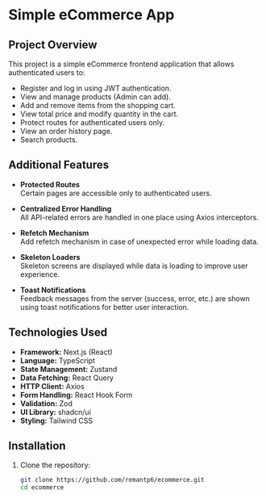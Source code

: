 # Simple eCommerce App

## Project Overview

This project is a simple eCommerce frontend application that allows authenticated users to:

- Register and log in using JWT authentication.
- View and manage products (Admin can add).
- Add and remove items from the shopping cart.
- View total price and modify quantity in the cart.
- Protect routes for authenticated users only.
- View an order history page.
- Search products.

## Additional Features

  - **Protected Routes**  
  Certain pages are accessible only to authenticated users.

- **Centralized Error Handling**  
  All API-related errors are handled in one place using Axios interceptors.

- **Refetch Mechanism**  
  Add refetch mechanism in case of unexpected error while loading data.

- **Skeleton Loaders**  
  Skeleton screens are displayed while data is loading to improve user experience.

- **Toast Notifications**  
  Feedback messages from the server (success, error, etc.) are shown using toast notifications for better user interaction.

## Technologies Used

- **Framework:** Next.js (React)
- **Language:** TypeScript
- **State Management:** Zustand
- **Data Fetching:** React Query
- **HTTP Client:** Axios
- **Form Handling:** React Hook Form
- **Validation:** Zod
- **UI Library:** shadcn/ui
- **Styling:** Tailwind CSS

## Installation

1. Clone the repository:

   ```bash
   git clone https://github.com/remantp6/ecommerce.git
   cd ecommerce
